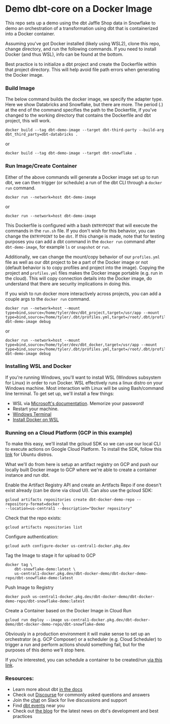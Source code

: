 # Demo dbt-core on a Docker Image

This repo sets up a demo using the dbt Jaffle Shop data in Snowflake to demo an orchestration of a transformation using dbt that is containerized into a Docker container.

Assuming you've got Docker installed (likely using WSL2), clone this repo, change directory, and run the following commands. If you need to install Docker (and thus WSL), info can be found at the bottom.

Best practice is to initialize a dbt project and create the Dockerfile within that project directory. This will help avoid file path errors when generating the Docker image.

### Build Image

The below command builds the docker image, we specify the adapter type. Here we show Databricks and Snowflake, but there are more. The period (.) at the end of the command specifies the path to the Dockerfile, if you've changed to the working directory that contains the Dockerfile and dbt project, this will work.

```
docker build --tag dbt-demo-image --target dbt-third-party --build-arg dbt_third_party=dbt-databricks .
```

or

```
docker build --tag dbt-demo-image --target dbt-snowflake .
```

### Run Image/Create Container

Either of the above commands will generate a Docker image set up to run dbt, we can then trigger (or schedule) a run of the dbt CLI through a `docker run` command.

```
docker run --network=host dbt-demo-image
```

or

```
docker run --network=host dbt-demo-image
```

This Dockerfile is configured with a bash `ENTRYPOINT` that will execute the commands in the `run.sh` file. If you don't wish for this behavior, you can change the `ENTRYPOINT` to be `dbt`. If this change is made, note that for testing purposes you can add a dbt command in the `docker run` command after `dbt-demo-image`, for example `ls` or `snapshot` or `run`. 

Additionally, we can change the mount/copy behavior of our `profiles.yml` file as well as our dbt project to be a part of the Docker image or not (default behavior is to copy profiles and project into the image). Copying the project and `profiles.yml` files makes the Docker image portable (e.g. run in the cloud). This will copy connection details into the Docker image, do understand that there are security implications in doing this.

If you wish to run docker more interactively across projects, you can add a couple args to the `docker run` command.

```
docker run --network=host --mount type=bind,source=/home/tyler/dev/dbt_project,target=/usr/app --mount type=bind,source=/home/tyler/.dbt/profiles.yml,target=/root/.dbt/profiles.yml dbt-demo-image debug
```

or

```
docker run --network=host --mount type=bind,source=/home/tyler/dev/dbt_docker,target=/usr/app --mount type=bind,source=/home/tyler/.dbt/profiles.yml,target=/root/.dbt/profiles.yml dbt-demo-image debug
```

### Installing WSL and Docker

If you're running Windows, you'll want to install WSL (Windows subsystem for Linux) in order to run Docker. WSL effectively runs a linux distro on your Windows machine. Most interaction with Linux will be using Bash/command line terminal. To get set up, we'll install a few things:

- WSL via [Microsoft's documentation](https://docs.microsoft.com/en-us/windows/wsl/install). Memorize your password!
- Restart your machine.
- [Windows Terminal](https://apps.microsoft.com/store/detail/windows-terminal/9N0DX20HK701?hl=en-us&gl=US)
- [Install Docker on WSL](https://docs.microsoft.com/en-us/windows/wsl/tutorials/wsl-containers)

### Running on a Cloud Platform (GCP in this example)

To make this easy, we'll install the gcloud SDK so we can use our local CLI to execute actions on Google Cloud Platform. To install the SDK, follow this [link](https://cloud.google.com/sdk/docs/install#deb) for Ubuntu distros.

What we'll do from here is setup an artifact registry on GCP and push our locally built Docker image to GCP where we're able to create a container instance and run dbt.

Enable the Artifact Registry API and create an Artifacts Repo if one doesn't exist already (can be done via cloud UI). Can also use the gcloud SDK:

```
gcloud artifacts repositories create dbt-docker-demo-repo --repository-format=docker \
--location=us-central1 --description="Docker repository"
```

Check that the repo exists:

```
gcloud artifacts repositories list
```

Configure authentication:

```
gcloud auth configure-docker us-central1-docker.pkg.dev
```

Tag the Image to stage it for upload to GCP

```
docker tag \
    dbt-snowflake-demo:latest \
    us-central1-docker.pkg.dev/dbt-docker-demo/dbt-docker-demo-repo/dbt-snowflake-demo:latest
```

Push Image to Registry

```
docker push us-central1-docker.pkg.dev/dbt-docker-demo/dbt-docker-demo-repo/dbt-snowflake-demo:latest
```

Create a Container based on the Docker Image in Cloud Run

```
gcloud run deploy --image us-central1-docker.pkg.dev/dbt-docker-demo/dbt-docker-demo-repo/dbt-snowflake-demo
```

Obviously in a production environment it will make sense to set up an orchestrator (e.g. GCP Composer) or a scheduler (e.g. Cloud Scheduler) to trigger a run and perform actions should something fail, but for the purposes of this demo we'll stop here.

If you're interested, you can schedule a container to be created/run [via this link](https://cloud.google.com/run/docs/triggering/using-scheduler).



### Resources:
- Learn more about dbt [in the docs](https://docs.getdbt.com/docs/introduction)
- Check out [Discourse](https://discourse.getdbt.com/) for commonly asked questions and answers
- Join the [chat](https://community.getdbt.com/) on Slack for live discussions and support
- Find [dbt events](https://events.getdbt.com) near you
- Check out [the blog](https://blog.getdbt.com/) for the latest news on dbt's development and best practices
